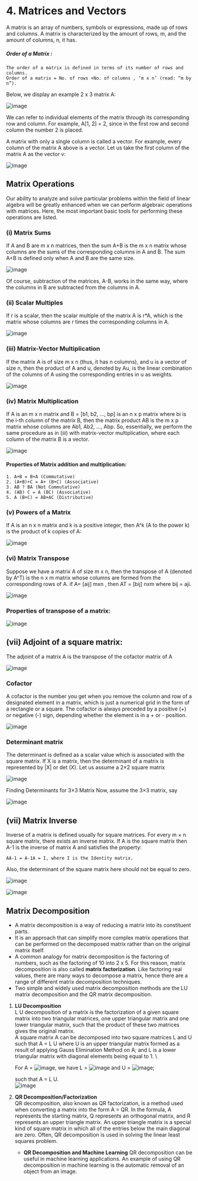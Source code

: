 # 4. Matrices and Vectors
A matrix is an array of numbers, symbols or expressions, made up of rows and columns. A matrix is characterized by the amount of rows, m, and the amount of columns, n, it has. 

  ##### Order of a Matrix : 
    The order of a matrix is defined in terms of its number of rows and columns. 
    Order of a matrix = No. of rows ×No. of columns , ‘m x n’ (read: “m by n”).
    
Below, we display an example 2 x 3 matrix A:

![image](https://user-images.githubusercontent.com/58425689/105944955-66b8b100-608c-11eb-99c2-912b75178365.png)

We can refer to individual elements of the matrix through its corresponding row and column. For example, A[1, 2] = 2, since in the first row and second column the number 2 is placed.

A matrix with only a single column is called a vector. For example, every column of the matrix A above is a vector. Let us take the first column of the matrix A as the vector v:

 ![image](https://user-images.githubusercontent.com/58425689/105944944-63252a00-608c-11eb-994d-be12076c5dfe.png)

## Matrix Operations
Our ability to analyze and solve particular problems within the field of linear algebra will be greatly enhanced when we can perform algebraic operations with matrices. Here, the most important basic tools for performing these operations are listed.

### (i) Matrix Sums
If A and B are m x n matrices, then the sum A+B is the m x n matrix whose columns are the sums of the corresponding columns in A and B. The sum A+B is defined only when A and B are the same size.

![image](https://user-images.githubusercontent.com/58425689/105945053-a1224e00-608c-11eb-84e9-0c7ce5ddfc49.png)

Of course, subtraction of the matrices, A-B, works in the same way, where the columns in B are subtracted from the columns in A.

### (ii) Scalar Multiples
If r is a scalar, then the scalar multiple of the matrix A is r*A, which is the matrix whose columns are r times the corresponding columns in A.

![image](https://user-images.githubusercontent.com/58425689/105945063-a4b5d500-608c-11eb-92ee-d1ad76196287.png)

### (iii) Matrix-Vector Multiplication
If the matrix A is of size m x n (thus, it has n columns), and u is a vector of size n, then the product of A and u, denoted by Au, is the linear combination of the columns of A using the corresponding entries in u as weights.

![image](https://user-images.githubusercontent.com/58425689/105945072-a8495c00-608c-11eb-9fe7-a17b69f78e6d.png)

### (iv) Matrix Multiplication
If A is an m x n matrix and B = [b1, b2, …, bp] is an n x p matrix where bi is the i-th column of the matrix B, then the matrix product AB is the m x p matrix whose columns are Ab1, Ab2, …, Abp. So, essentially, we perform the same procedure as in (iii) with matrix-vector multiplication, where each column of the matrix B is a vector.

![image](https://user-images.githubusercontent.com/58425689/105945077-ab444c80-608c-11eb-89ae-c2fe7c201c4e.png)

#### Properties of Matrix addition and multiplication: 
    1. A+B = B+A (Commutative)
    2. (A+B)+C = A+ (B+C) (Associative)
    3. AB ? BA (Not Commutative)
    4. (AB) C = A (BC) (Associative)
    5. A (B+C) = AB+AC (Distributive)

### (v) Powers of a Matrix
If A is an n x n matrix and k is a positive integer, then A^k (A to the power k) is the product of k copies of A:

![image](https://user-images.githubusercontent.com/58425689/105945086-aed7d380-608c-11eb-917c-843962719703.png)

### (vi) Matrix Transpose
Suppose we have a matrix A of size m x n, then the transpose of A (denoted by A^T) is the n x m matrix whose columns are formed from the corresponding rows of A.
if A= [aij] mxn , then AT = [bij] nxm where bij = aji.

![image](https://user-images.githubusercontent.com/58425689/105945097-b26b5a80-608c-11eb-9858-496fe164f53f.png)

### Properties of transpose of a matrix:

![image](https://user-images.githubusercontent.com/58425689/105945362-41787280-608d-11eb-95ee-3cf7bb560234.png)

## (vii) Adjoint of a square matrix:
The adjoint of a matrix A is the transpose of the cofactor matrix of A

![image](https://user-images.githubusercontent.com/58425689/105945520-88666800-608d-11eb-914a-a8ede1894c9c.png)

### Cofactor
A cofactor is the number you get when you remove the column and row of a designated element in a matrix, which is just a numerical grid in the form of a rectangle or a square. The cofactor is always preceded by a positive (+) or negative (-) sign, depending whether the element is in a + or - position.

![image](https://user-images.githubusercontent.com/58425689/105945553-99af7480-608d-11eb-9289-298d0ebceaf2.png)

### Determinant matrix
The determinant is defined as a scalar value which is associated with the square matrix. If X is a matrix, then the determinant of a matrix is represented by |X| or det (X).
Let us assume a 2×2 square matrix

![image](https://user-images.githubusercontent.com/58425689/105946919-3d018900-6090-11eb-8be9-192c533d0b22.png)

Finding Determinants for 3×3 Matrix
Now, assume the 3×3 matrix, say

![image](https://user-images.githubusercontent.com/58425689/105946929-40951000-6090-11eb-9d1b-1b977f8fbd33.png)

## (vii) Matrix Inverse
Inverse of a matrix is defined usually for square matrices. For every m × n square matrix, there exists an inverse matrix. If A is the square matrix then A-1 is the inverse of matrix A and satisfies the property:

	AA-1 = A-1A = I, where I is the Identity matrix.
Also, the determinant of the square matrix here should not be equal to zero.

![image](https://user-images.githubusercontent.com/58425689/105946938-43900080-6090-11eb-9925-9267a088cb3c.png)

![image](https://user-images.githubusercontent.com/58425689/105946944-45f25a80-6090-11eb-911e-4ca7e0077a54.png)

## Matrix Decomposition
- A matrix decomposition is a way of reducing a matrix into its constituent parts.
- It is an approach that can simplify more complex matrix operations that can be performed on the decomposed matrix rather than on the original matrix itself.
- A common analogy for matrix decomposition is the factoring of numbers, such as the factoring of 10 into 2 x 5. For this reason, matrix decomposition is also called **matrix factorization**. Like factoring real values, there are many ways to decompose a matrix, hence there are a range of different matrix decomposition techniques.
- Two simple and widely used matrix decomposition methods are the LU matrix decomposition and the QR matrix decomposition.
   
1. **LU Decomposition** \
	L U decomposition of a matrix is the factorization of a given square matrix into two triangular matrices, one upper triangular matrix and one lower triangular matrix, such that the product of these two matrices gives the original matrix. \
	A square matrix A can be decomposed into two square matrices L and U such that A = L U where U is an upper triangular matrix formed as a result of applying Gauss Elimination Method on A; and L is a lower triangular matrix with diagonal elements being equal to 1. \
	
	For A = ![image](https://user-images.githubusercontent.com/58425689/106712190-b533f580-6620-11eb-8cf9-76057fc671da.png),  we have L = ![image](https://user-images.githubusercontent.com/58425689/106712226-c1b84e00-6620-11eb-8f6f-68fcbec70c03.png) and U = ![image](https://user-images.githubusercontent.com/58425689/106712239-c54bd500-6620-11eb-9d5a-76fb20d3bc81.png);

	 such that A = L U. \
	 ![image](https://user-images.githubusercontent.com/58425689/107595859-02761f80-6c3e-11eb-9863-66d06a483b00.png)
	 
2. **QR Decomposition/Factorization** \
	QR decomposition, also known as QR factorization, is a method used when converting a matrix into the form A = QR. In the formula, A represents the starting matrix, Q represents an orthogonal matrix, and R represents an upper triangle matrix. An upper triangle matrix is a special kind of square matrix in which all of the entries below the main diagonal are zero. Often, QR decomposition is used in solving the linear least squares problem.
	
	- **QR Decomposition and Machine Learning**
	QR decomposition can be useful in machine learning applications. An example of using QR decomposition in machine learning is the automatic removal of an object from an image.

